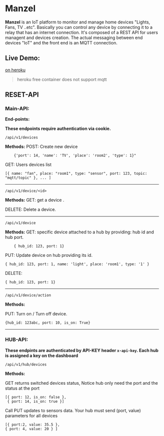 # Manzel

**Manzel** is an IoT platform to monitor and manage home devices "Lights, Fans, TV ..etc". Basically you can control any device by connecting it to a relay that has an internet connection.
It's composed of a REST API for users managent and devices creation.
The actual messaging between end devices "IoT" and the front end is an MQTT connection.

## Live Demo:

 [on heroku](https://smanzel.herokuapp.com/)
> heroku free container does not support mqtt


## RESET-API

### Main-API:
**End-points:**

****These endpoints require authentication via cookie.****

    /api/v1/devices
	 
**Methods:**
POST: Create new device

        {'port': 14, 'name': 'TV', 'place': 'room2', 'type': 1}"


GET: Users devices list	

    [{ name: "fan", place: "room1", type: "sensor", port: 123, topic: "mqtt/topic" }, ... ]
 
 ---

    /api/v1/device/<id>

**Methods:**
GET: get a device .


DELETE: Delete a device.	

  ---

    /api/v1/device

**Methods:**
GET: specific device attached to a hub by providing: hub id and hub port.

        { hub_id: 123, port: 1}

PUT: Update device on hub providing its id.	

    { hub_id: 123, port: 1, name: 'light', place: 'room1', type: '1' }
    
DELETE:

    { hub_id: 123, port: 1}

  ---

    /api/v1/device/action

**Methods:**

PUT: Turn on / Turn off device.	

    {hub_id: 123abc, port: 10, is_on: True}
    
---
### HUB-API:
**These endpints are authenticated by API-KEY header `x-api-key`. 
Each hub is assigned a key on the dashboard** 


    /api/v1/hub/devices

**Methods:**

GET returns switched devices status, Notice hub only need the port and the status at the port  
 

    [{ port: 12, is_on: false }, 
     { port: 14, is_on: true }]


Call PUT updates to sensors data.  Your hub must send (port, value) parameters for all devices  
 

    [{ port:2, value: 35.5 }, 
    { port: 4, value: 20 } ]
